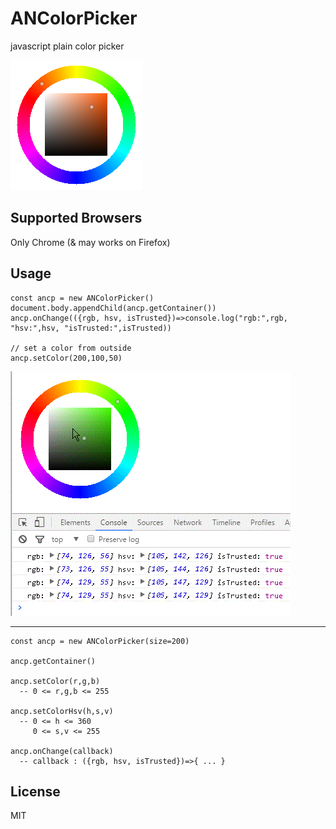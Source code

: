 # ANColorPicker
javascript plain color picker

![img](./doc/img/b.png)



## Supported Browsers
Only Chrome
(& may works on Firefox)

## Usage

    const ancp = new ANColorPicker()
    document.body.appendChild(ancp.getContainer())
    ancp.onChange(({rgb, hsv, isTrusted})=>console.log("rgb:",rgb, "hsv:",hsv, "isTrusted:",isTrusted))
    
    // set a color from outside
    ancp.setColor(200,100,50)

![img](./doc/img/f.gif)

---

    const ancp = new ANColorPicker(size=200)

    ancp.getContainer()

    ancp.setColor(r,g,b)
      -- 0 <= r,g,b <= 255

    ancp.setColorHsv(h,s,v)
      -- 0 <= h <= 360
         0 <= s,v <= 255

    ancp.onChange(callback)
      -- callback : ({rgb, hsv, isTrusted})=>{ ... }
  
## License

MIT
